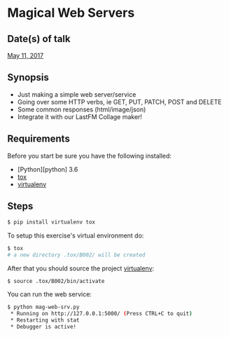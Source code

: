 # Magical Web Servers

## Date(s) of talk

[May 11, 2017][meetup]


## Synopsis

 - Just making a simple web server/service
 - Going over some HTTP verbs, ie GET, PUT, PATCH, POST and DELETE
 - Some common responses (html/image/json)
 - Integrate it with our LastFM Collage maker!


## Requirements

Before you start be sure you have the following installed:
- [Python][python] 3.6
- [tox][tox]
- [virtualenv][virtualenv]


## Steps

```bash
$ pip install virtualenv tox
```

To setup this exercise's virtual environment do:
```bash
$ tox
# a new directory .tox/B002/ will be created
```

After that you should source the project [virtualenv][virtualenv]:

```
$ source .tox/B002/bin/activate
```

You can run the web service:

```bash
$ python mag-web-srv.py
 * Running on http://127.0.0.1:5000/ (Press CTRL+C to quit)
 * Restarting with stat
 * Debugger is active!
```


[meetup]:   https://www.meetup.com/PythonAtThePoint/events/239300523/   "Beginners: Magical Web Services!"
[python3]:   https://www.python.org/downloads/  "Python"
[tox]:  http://tox.readthedocs.io/en/latest/    "tox"
[virtualenv]:   https://virtualenv.pypa.io/en/stable/   "virtualenv"
